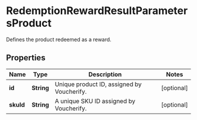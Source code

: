 

# RedemptionRewardResultParametersProduct

Defines the product redeemed as a reward.

## Properties

| Name | Type | Description | Notes |
|------------ | ------------- | ------------- | -------------|
|**id** | **String** | Unique product ID, assigned by Voucherify.  |  [optional] |
|**skuId** | **String** | A unique SKU ID assigned by Voucherify. |  [optional] |



